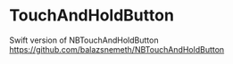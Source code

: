 # TouchAndHoldButton
Swift version of NBTouchAndHoldButton https://github.com/balazsnemeth/NBTouchAndHoldButton
